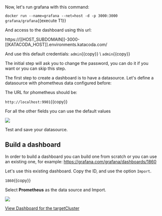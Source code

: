 Now, let's run grafana with this command:

`docker run --name=grafana --net=host -d -p 3000:3000 grafana/grafana`{{execute T1}}

And access to the dashboard using this url:

https://[[HOST_SUBDOMAIN]]-3000-[[KATACODA_HOST]].environments.katacoda.com/

And use this default credentials:
`admin`{{copy}} \ `admin`{{copy}}

The initial step will ask you to change the password, you can do it if you want or you can skip this step.

The first step to create a dashboard is to have a datasource. Let's define a datasource with phometheus data configured before:

The URL for phometheus should be:

`http://localhost:9901`{{copy}}

For all the other fields you can use the default values

![](/envoyproxy/scenarios/implementing-metrics-tracing/assets/prometheus-data-source.png)

Test and save your datasource.

## Build a dashboard

In order to build a dashboard you can build one from scratch or you can use an existing one, for example:
https://grafana.com/grafana/dashboards/1860

Let's use this existing dashboard. Copy the ID, and use the option `Import`.

`1860`{{copy}}

Select **Prometheus** as the data source and Import.

![](/envoyproxy/scenarios/implementing-metrics-tracing/assets/import.png)

[View Dashboard for the targetCluster](https://[[HOST_SUBDOMAIN]]-3000-[[KATACODA_HOST]].environments.katacoda.com/d/000000003/envoy-proxy?refresh=5s&orgId=1&var-cluster=targetCluster&var-hosts=All)


